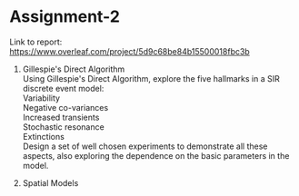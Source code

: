 # Assignment-2

Link to report: https://www.overleaf.com/project/5d9c68be84b15500018fbc3b

1. Gillespie's Direct Algorithm \
  Using Gillespie's Direct Algorithm, explore the five hallmarks in a SIR discrete event model: \
    Variability \
    Negative co-variances \
    Increased transients \
    Stochastic resonance \
    Extinctions \
  Design a set of well chosen experiments to demonstrate all these aspects, also exploring the dependence on the basic           parameters in the model.

2. Spatial Models 
